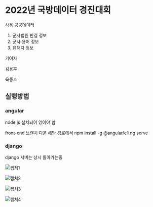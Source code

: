 # 2022년 국방데이터 경진대회

사용 공공데이터
1. 군사법원 판결 정보
2. 군사 용어 정보
3. 유해자 정보




기여자


김용후

육종호


## 실행방법

### angular
node.js 설치되어 있어야 함

front-end 브랜치 다운
해당 경로에서
npm install -g @angular/cli
ng serve

### django
django 서버는 상시 돌아가는중

![캡처1](https://user-images.githubusercontent.com/39542757/185778511-8122b3b7-7633-4a8e-9de5-d59ac34f6eaa.PNG)


![캡처2](https://user-images.githubusercontent.com/39542757/185778514-7c089075-4e9a-4c1e-850f-3d8e7abe9e4b.PNG)


![캡처3](https://user-images.githubusercontent.com/39542757/185778516-bd76f75a-7bb4-44b5-9848-81d95fba3db8.PNG)


![캡처4](https://user-images.githubusercontent.com/39542757/185778517-c6accba7-a7f1-490f-82aa-58db795497af.PNG)
